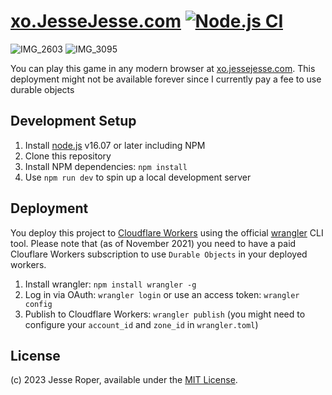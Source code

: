 # <a href="https://xo.JesseJesse.com">xo.JesseJesse.com</a>&nbsp;[![Node.js CI](https://github.com/sudo-self/xo.JesseJesse.com/actions/workflows/node.js.yml/badge.svg?branch=main)](https://github.com/sudo-self/xo.JesseJesse.com/actions/workflows/node.js.yml)
![IMG_2603](https://github.com/sudo-self/xo.JesseJesse.com/assets/119916323/eb457a9c-32a0-4092-8026-15905506abb9)
![IMG_3095](https://github.com/sudo-self/xo.JesseJesse.com/assets/119916323/18a508cb-0e42-402d-838a-1b335d80cf18)

You can play this game in any modern browser at [xo.jessejesse.com](https://xo.jessejesse.com/). This deployment might not be available forever since I currently pay a fee to use durable objects

## Development Setup

1. Install [node.js](https://nodejs.org/) v16.07 or later including NPM
2. Clone this repository
3. Install NPM dependencies: `npm install`
4. Use `npm run dev` to spin up a local development server

## Deployment

You deploy this project to [Cloudflare Workers](https://workers.cloudflare.com/) using the official [wrangler](https://developers.cloudflare.com/workers/cli-wrangler/install-update) CLI tool. Please note that (as of November 2021) you need to have a paid Clouflare Workers subscription to use `Durable Objects` in your deployed workers.

1. Install wrangler: `npm install wrangler -g`
2. Log in via OAuth: `wrangler login` or use an access token: `wrangler config`
3. Publish to Cloudflare Workers: `wrangler publish` (you might need to configure your `account_id` and `zone_id` in `wrangler.toml`)


## License

(c) 2023 Jesse Roper, available under the [MIT License](./LICENSE).

